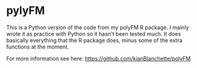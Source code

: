 # pylyFM

This is a Python version of the code from my polyFM R package. I mainly wrote it as practice with Python so it hasn't been tested much. It does basically everything that the R package does, minus some of the extra functions at the moment. 

For more information see here: https://github.com/kianBlanchette/polyFM
